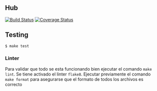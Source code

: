 ## Hub

[![Build Status](https://travis-ci.com/cuenca-mx/hub.svg?branch=master)](https://travis-ci.com/cuenca-mx/hub)
[![Coverage Status](https://coveralls.io/repos/github/cuenca-mx/hub/badge.svg?branch=master)](https://coveralls.io/github/cuenca-mx/hub?branch=master)


## Testing
```bash
$ make test
```

### Linter

Para validar que todo se esta funcionando bien ejecutar el comando `make lint`. Se tiene activado el linter `flake8`.
Ejecutar previamente el comando `make format` para asegurarse que el formato de todos los archivos es correcto